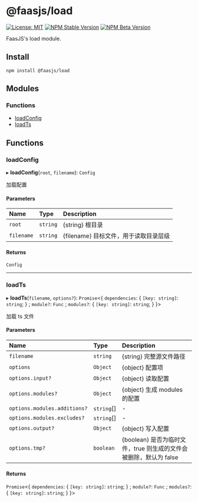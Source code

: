 # @faasjs/load

[![License: MIT](https://img.shields.io/npm/l/@faasjs/load.svg)](https://github.com/faasjs/faasjs/blob/main/packages/faasjs/load/LICENSE)
[![NPM Stable Version](https://img.shields.io/npm/v/@faasjs/load/stable.svg)](https://www.npmjs.com/package/@faasjs/load)
[![NPM Beta Version](https://img.shields.io/npm/v/@faasjs/load/beta.svg)](https://www.npmjs.com/package/@faasjs/load)

FaasJS's load module.

## Install

    npm install @faasjs/load
## Modules

### Functions

- [loadConfig](#loadconfig)
- [loadTs](#loadts)

## Functions

### loadConfig

▸ **loadConfig**(`root`, `filename`): `Config`

加载配置

#### Parameters

| Name | Type | Description |
| :------ | :------ | :------ |
| `root` | `string` | {string} 根目录 |
| `filename` | `string` | {filename} 目标文件，用于读取目录层级 |

#### Returns

`Config`

___

### loadTs

▸ **loadTs**(`filename`, `options?`): `Promise`\<\{ `dependencies`: \{ `[key: string]`: `string`;  } ; `module?`: `Func` ; `modules?`: \{ `[key: string]`: `string`;  }  }\>

加载 ts 文件

#### Parameters

| Name | Type | Description |
| :------ | :------ | :------ |
| `filename` | `string` | {string} 完整源文件路径 |
| `options` | `Object` | {object} 配置项 |
| `options.input?` | `Object` | {object} 读取配置 |
| `options.modules?` | `Object` | {object} 生成 modules 的配置 |
| `options.modules.additions?` | `string`[] | - |
| `options.modules.excludes?` | `string`[] | - |
| `options.output?` | `Object` | {object} 写入配置 |
| `options.tmp?` | `boolean` | {boolean} 是否为临时文件，true 则生成的文件会被删除，默认为 false |

#### Returns

`Promise`\<\{ `dependencies`: \{ `[key: string]`: `string`;  } ; `module?`: `Func` ; `modules?`: \{ `[key: string]`: `string`;  }  }\>
